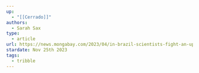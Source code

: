 ```yaml
---
up:
  - "[[Cerrado]]"
authors:
  - Sarah Sax
type:
  - article
url: https://news.mongabay.com/2023/04/in-brazil-scientists-fight-an-uphill-battle-to-restore-the-disappearing-cerrado-savanna/
stardate: Nov 25th 2023
tags:
  - tribble
---
```

